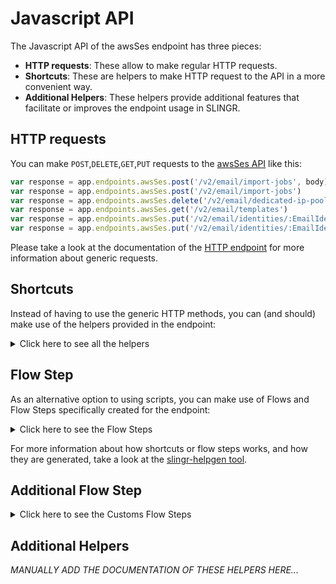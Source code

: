 # Javascript API

The Javascript API of the awsSes endpoint has three pieces:

- **HTTP requests**: These allow to make regular HTTP requests.
- **Shortcuts**: These are helpers to make HTTP request to the API in a more convenient way.
- **Additional Helpers**: These helpers provide additional features that facilitate or improves the endpoint usage in SLINGR.

## HTTP requests
You can make `POST`,`DELETE`,`GET`,`PUT` requests to the [awsSes API](API_URL_HERE) like this:
```javascript
var response = app.endpoints.awsSes.post('/v2/email/import-jobs', body)
var response = app.endpoints.awsSes.post('/v2/email/import-jobs')
var response = app.endpoints.awsSes.delete('/v2/email/dedicated-ip-pools/:PoolName')
var response = app.endpoints.awsSes.get('/v2/email/templates')
var response = app.endpoints.awsSes.put('/v2/email/identities/:EmailIdentity/mail-from', body)
var response = app.endpoints.awsSes.put('/v2/email/identities/:EmailIdentity/mail-from')
```

Please take a look at the documentation of the [HTTP endpoint](https://github.com/slingr-stack/http-endpoint#javascript-api)
for more information about generic requests.

## Shortcuts

Instead of having to use the generic HTTP methods, you can (and should) make use of the helpers provided in the endpoint:
<details>
    <summary>Click here to see all the helpers</summary>

<br>

* API URL: '/v2/email/metrics/batch'
* HTTP Method: 'POST'
```javascript
app.endpoints.awsSes.email.metrics.batch.post(body)
```
---
* API URL: '/v2/email/configuration-sets'
* HTTP Method: 'POST'
```javascript
app.endpoints.awsSes.email.configurationSets.post(body)
```
---
* API URL: '/v2/email/configuration-sets/:ConfigurationSetName/event-destinations'
* HTTP Method: 'POST'
```javascript
app.endpoints.awsSes.email.configurationSets.eventDestinations.post(ConfigurationSetName, body)
```
---
* API URL: '/v2/email/contact-lists/:ContactListName/contacts'
* HTTP Method: 'POST'
```javascript
app.endpoints.awsSes.email.contactLists.contacts.post(ContactListName, body)
```
---
* API URL: '/v2/email/contact-lists'
* HTTP Method: 'POST'
```javascript
app.endpoints.awsSes.email.contactLists.post(body)
```
---
* API URL: '/v2/email/custom-verification-email-templates'
* HTTP Method: 'POST'
```javascript
app.endpoints.awsSes.email.customVerificationEmailTemplates.post(body)
```
---
* API URL: '/v2/email/dedicated-ip-pools'
* HTTP Method: 'POST'
```javascript
app.endpoints.awsSes.email.dedicatedIpPools.post(body)
```
---
* API URL: '/v2/email/deliverability-dashboard/test'
* HTTP Method: 'POST'
```javascript
app.endpoints.awsSes.email.deliverabilityDashboard.test.post(body)
```
---
* API URL: '/v2/email/identities'
* HTTP Method: 'POST'
```javascript
app.endpoints.awsSes.email.identities.post(body)
```
---
* API URL: '/v2/email/identities/:EmailIdentity/policies/:PolicyName'
* HTTP Method: 'POST'
```javascript
app.endpoints.awsSes.email.identities.policies.post(EmailIdentity, PolicyName, body)
```
---
* API URL: '/v2/email/templates'
* HTTP Method: 'POST'
```javascript
app.endpoints.awsSes.email.templates.post(body)
```
---
* API URL: '/v2/email/import-jobs'
* HTTP Method: 'POST'
```javascript
app.endpoints.awsSes.email.importJobs.post(body)
```
---
* API URL: '/v2/email/vdm/recommendations'
* HTTP Method: 'POST'
```javascript
app.endpoints.awsSes.email.vdm.recommendations.post(body)
```
---
* API URL: '/v2/email/account/details'
* HTTP Method: 'POST'
```javascript
app.endpoints.awsSes.email.account.details.post(body)
```
---
* API URL: '/v2/email/outbound-custom-verification-emails'
* HTTP Method: 'POST'
```javascript
app.endpoints.awsSes.email.outboundCustomVerificationEmails.post(body)
```
---
* API URL: '/v2/email/tags'
* HTTP Method: 'POST'
```javascript
app.endpoints.awsSes.email.tags.post(body)
```
---
* API URL: '/v2/email/templates/:TemplateName/render'
* HTTP Method: 'POST'
```javascript
app.endpoints.awsSes.email.templates.render.post(TemplateName, body)
```
---
* API URL: '/v2/email/configuration-sets/:ConfigurationSetName'
* HTTP Method: 'DELETE'
```javascript
app.endpoints.awsSes.email.configurationSets.delete(ConfigurationSetName)
```
---
* API URL: '/v2/email/configuration-sets/:ConfigurationSetName/eventdestinations/:EventDestinationName'
* HTTP Method: 'DELETE'
```javascript
app.endpoints.awsSes.email.configurationSets.eventdestinations.delete(ConfigurationSetName, EventDestinationName)
```
---
* API URL: '/v2/email/contact-lists/:ContactListName/contacts/:EmailAddress'
* HTTP Method: 'DELETE'
```javascript
app.endpoints.awsSes.email.contactLists.contacts.delete(ContactListName, EmailAddress)
```
---
* API URL: '/v2/email/contact-lists/:ContactListName'
* HTTP Method: 'DELETE'
```javascript
app.endpoints.awsSes.email.contactLists.delete(ContactListName)
```
---
* API URL: '/v2/email/custom-verification-email-templates/:TemplateName'
* HTTP Method: 'DELETE'
```javascript
app.endpoints.awsSes.email.customVerificationEmailTemplates.delete(TemplateName)
```
---
* API URL: '/v2/email/dedicated-ip-pools/:PoolName'
* HTTP Method: 'DELETE'
```javascript
app.endpoints.awsSes.email.dedicatedIpPools.delete(PoolName)
```
---
* API URL: '/v2/email/identities/:EmailIdentity'
* HTTP Method: 'DELETE'
```javascript
app.endpoints.awsSes.email.identities.delete(EmailIdentity)
```
---
* API URL: '/v2/email/identities/:EmailIdentity/policies/:PolicyName'
* HTTP Method: 'DELETE'
```javascript
app.endpoints.awsSes.email.identities.policies.delete(EmailIdentity, PolicyName)
```
---
* API URL: '/v2/email/templates/:TemplateName'
* HTTP Method: 'DELETE'
```javascript
app.endpoints.awsSes.email.templates.delete(TemplateName)
```
---
* API URL: '/v2/email/suppression/addresses/:EmailAddress'
* HTTP Method: 'DELETE'
```javascript
app.endpoints.awsSes.email.suppression.addresses.delete(EmailAddress)
```
---
* API URL: '/v2/email/tags'
* HTTP Method: 'DELETE'
```javascript
app.endpoints.awsSes.email.tags.delete()
```
---
* API URL: '/v2/email/account'
* HTTP Method: 'GET'
```javascript
app.endpoints.awsSes.email.account.get()
```
---
* API URL: '/v2/email/deliverability-dashboard/blacklist-report'
* HTTP Method: 'GET'
```javascript
app.endpoints.awsSes.email.deliverabilityDashboard.blacklistReport.get()
```
---
* API URL: '/v2/email/configuration-sets/ConfigurationSetName'
* HTTP Method: 'GET'
```javascript
app.endpoints.awsSes.email.configurationSets.ConfigurationSetName.get()
```
---
* API URL: '/v2/email/configuration-sets/:ConfigurationSetName/event-destinations'
* HTTP Method: 'GET'
```javascript
app.endpoints.awsSes.email.configurationSets.eventDestinations.get(ConfigurationSetName)
```
---
* API URL: '/v2/email/contact-lists/:ContactListName/contacts/:EmailAddress'
* HTTP Method: 'GET'
```javascript
app.endpoints.awsSes.email.contactLists.contacts.get(ContactListName)
```
---
* API URL: '/v2/email/contact-lists/:ContactListName/contacts'
* HTTP Method: 'GET'
```javascript
app.endpoints.awsSes.email.contactLists.contacts.get()
```
---
* API URL: '/v2/email/contact-lists/:ContactListName'
* HTTP Method: 'GET'
```javascript
app.endpoints.awsSes.email.contactLists.get()
```
---
* API URL: '/v2/email/contact-lists'
* HTTP Method: 'GET'
```javascript
app.endpoints.awsSes.email.contactLists.get()
```
---
* API URL: '/v2/email/custom-verification-email-templates/:TemplateName'
* HTTP Method: 'GET'
```javascript
app.endpoints.awsSes.email.customVerificationEmailTemplates.get()
```
---
* API URL: '/v2/email/custom-verification-email-templates'
* HTTP Method: 'GET'
```javascript
app.endpoints.awsSes.email.customVerificationEmailTemplates.get()
```
---
* API URL: '/v2/email/dedicated-ips/:IP'
* HTTP Method: 'GET'
```javascript
app.endpoints.awsSes.email.dedicatedIps.get()
```
---
* API URL: '/v2/email/dedicated-ips'
* HTTP Method: 'GET'
```javascript
app.endpoints.awsSes.email.dedicatedIps.get()
```
---
* API URL: '/v2/email/dedicated-ip-pools/:PoolName'
* HTTP Method: 'GET'
```javascript
app.endpoints.awsSes.email.dedicatedIpPools.get()
```
---
* API URL: '/v2/email/dedicated-ip-pools'
* HTTP Method: 'GET'
```javascript
app.endpoints.awsSes.email.dedicatedIpPools.get()
```
---
* API URL: '/v2/email/deliverability-dashboard'
* HTTP Method: 'GET'
```javascript
app.endpoints.awsSes.email.deliverabilityDashboard.get()
```
---
* API URL: '/v2/email/deliverability-dashboard/test-reports/:ReportId'
* HTTP Method: 'GET'
```javascript
app.endpoints.awsSes.email.deliverabilityDashboard.testReports.get()
```
---
* API URL: '/v2/email/deliverability-dashboard/test-reports'
* HTTP Method: 'GET'
```javascript
app.endpoints.awsSes.email.deliverabilityDashboard.testReports.get()
```
---
* API URL: '/v2/email/deliverability-dashboard/campaigns/:CampaignId'
* HTTP Method: 'GET'
```javascript
app.endpoints.awsSes.email.deliverabilityDashboard.campaigns.get(CampaignId)
```
---
* API URL: '/v2/email/deliverability-dashboard/statistics-report/:Domain'
* HTTP Method: 'GET'
```javascript
app.endpoints.awsSes.email.deliverabilityDashboard.statisticsReport.get(Domain)
```
---
* API URL: '/v2/email/identities/:EmailIdentity'
* HTTP Method: 'GET'
```javascript
app.endpoints.awsSes.email.identities.get()
```
---
* API URL: '/v2/email/identities'
* HTTP Method: 'GET'
```javascript
app.endpoints.awsSes.email.identities.get()
```
---
* API URL: '/v2/email/identities/:EmailIdentity/policies'
* HTTP Method: 'GET'
```javascript
app.endpoints.awsSes.email.identities.policies.get(EmailIdentity)
```
---
* API URL: '/v2/email/templates/:TemplateName'
* HTTP Method: 'GET'
```javascript
app.endpoints.awsSes.email.templates.get()
```
---
* API URL: '/v2/email/templates'
* HTTP Method: 'GET'
```javascript
app.endpoints.awsSes.email.templates.get()
```
---
* API URL: '/v2/email/import-jobs/:JobId'
* HTTP Method: 'GET'
```javascript
app.endpoints.awsSes.email.importJobs.get()
```
---
* API URL: '/v2/email/import-jobs'
* HTTP Method: 'GET'
```javascript
app.endpoints.awsSes.email.importJobs.get()
```
---
* API URL: '/v2/email/suppression/addresses/:EmailAddress'
* HTTP Method: 'GET'
```javascript
app.endpoints.awsSes.email.suppression.addresses.get()
```
---
* API URL: '/v2/email/suppression/addresses'
* HTTP Method: 'GET'
```javascript
app.endpoints.awsSes.email.suppression.addresses.get()
```
---
* API URL: '/v2/email/configuration-sets'
* HTTP Method: 'GET'
```javascript
app.endpoints.awsSes.email.configurationSets.get()
```
---
* API URL: '/v2/email/deliverability-dashboard/domains/:SubscribedDomain/campaigns'
* HTTP Method: 'GET'
```javascript
app.endpoints.awsSes.email.deliverabilityDashboard.domains.campaigns.get(SubscribedDomain)
```
---
* API URL: '/v2/email/tags'
* HTTP Method: 'GET'
```javascript
app.endpoints.awsSes.email.tags.get()
```
---
* API URL: '/v2/email/account/dedicated-ips/warmup'
* HTTP Method: 'PUT'
```javascript
app.endpoints.awsSes.email.account.dedicatedIps.warmup.put(body)
```
---
* API URL: '/v2/email/account/sending'
* HTTP Method: 'PUT'
```javascript
app.endpoints.awsSes.email.account.sending.put(body)
```
---
* API URL: '/v2/email/account/suppression'
* HTTP Method: 'PUT'
```javascript
app.endpoints.awsSes.email.account.suppression.put(body)
```
---
* API URL: '/v2/email/account/vdm'
* HTTP Method: 'PUT'
```javascript
app.endpoints.awsSes.email.account.vdm.put(body)
```
---
* API URL: '/v2/email/configuration-sets/:ConfigurationSetName/delivery-options'
* HTTP Method: 'PUT'
```javascript
app.endpoints.awsSes.email.configurationSets.deliveryOptions.put(ConfigurationSetName, body)
```
---
* API URL: '/v2/email/configuration-sets/:ConfigurationSetName/reputation-options'
* HTTP Method: 'PUT'
```javascript
app.endpoints.awsSes.email.configurationSets.reputationOptions.put(ConfigurationSetName, body)
```
---
* API URL: '/v2/email/configuration-sets/:ConfigurationSetName/sending'
* HTTP Method: 'PUT'
```javascript
app.endpoints.awsSes.email.configurationSets.sending.put(ConfigurationSetName, body)
```
---
* API URL: '/v2/email/configuration-sets/:ConfigurationSetName/suppression-options'
* HTTP Method: 'PUT'
```javascript
app.endpoints.awsSes.email.configurationSets.suppressionOptions.put(ConfigurationSetName, body)
```
---
* API URL: '/v2/email/configuration-sets/:ConfigurationSetName/tracking-options'
* HTTP Method: 'PUT'
```javascript
app.endpoints.awsSes.email.configurationSets.trackingOptions.put(ConfigurationSetName, body)
```
---
* API URL: '/v2/email/configuration-sets/:ConfigurationSetName/vdm-options'
* HTTP Method: 'PUT'
```javascript
app.endpoints.awsSes.email.configurationSets.vdmOptions.put(ConfigurationSetName, body)
```
---
* API URL: '/v2/email/dedicated-ips/:IP/pool'
* HTTP Method: 'PUT'
```javascript
app.endpoints.awsSes.email.dedicatedIps.pool.put(IP, body)
```
---
* API URL: '/v2/email/dedicated-ips/:IP/warmup'
* HTTP Method: 'PUT'
```javascript
app.endpoints.awsSes.email.dedicatedIps.warmup.put(IP, body)
```
---
* API URL: '/v2/email/deliverability-dashboard'
* HTTP Method: 'PUT'
```javascript
app.endpoints.awsSes.email.deliverabilityDashboard.put(body)
```
---
* API URL: '/v2/email/identities/:EmailIdentity/configuration-set'
* HTTP Method: 'PUT'
```javascript
app.endpoints.awsSes.email.identities.configurationSet.put(EmailIdentity, body)
```
---
* API URL: '/v2/email/identities/:EmailIdentity/dkim'
* HTTP Method: 'PUT'
```javascript
app.endpoints.awsSes.email.identities.dkim.put(EmailIdentity, body)
```
---
* API URL: '/v1/email/identities/EmailIdentity/dkim/signing'
* HTTP Method: 'PUT'
```javascript
app.endpoints.awsSes.email.identities.EmailIdentity.dkim.signing.put(body)
```
---
* API URL: '/v2/email/identities/:EmailIdentity/feedback'
* HTTP Method: 'PUT'
```javascript
app.endpoints.awsSes.email.identities.feedback.put(EmailIdentity, body)
```
---
* API URL: '/v2/email/identities/:EmailIdentity/mail-from'
* HTTP Method: 'PUT'
```javascript
app.endpoints.awsSes.email.identities.mailFrom.put(EmailIdentity, body)
```
---
* API URL: '/v2/email/suppression/addresses'
* HTTP Method: 'PUT'
```javascript
app.endpoints.awsSes.email.suppression.addresses.put(body)
```
---
* API URL: '/v2/email/outbound-bulk-emails'
* HTTP Method: 'PUT'
```javascript
app.endpoints.awsSes.email.outboundBulkEmails.put(body)
```
---
* API URL: '/v2/email/configuration-sets/:ConfigurationSetName/eventdestinations/:EventDestinationName'
* HTTP Method: 'PUT'
```javascript
app.endpoints.awsSes.email.configurationSets.eventdestinations.put(ConfigurationSetName, EventDestinationName, body)
```
---
* API URL: '/v2/email/contact-lists/:ContactListName/contacts/:EmailAddress'
* HTTP Method: 'PUT'
```javascript
app.endpoints.awsSes.email.contactLists.contacts.put(ContactListName, EmailAddress, body)
```
---
* API URL: '/v2/email/contact-lists/:ContactListName'
* HTTP Method: 'PUT'
```javascript
app.endpoints.awsSes.email.contactLists.put(ContactListName, body)
```
---
* API URL: '/v2/email/custom-verification-email-templates/:TemplateName'
* HTTP Method: 'PUT'
```javascript
app.endpoints.awsSes.email.customVerificationEmailTemplates.put(TemplateName, body)
```
---
* API URL: '/v2/email/identities/:EmailIdentity/policies/:PolicyName'
* HTTP Method: 'PUT'
```javascript
app.endpoints.awsSes.email.identities.policies.put(EmailIdentity, PolicyName, body)
```
---
* API URL: '/v2/email/templates/:TemplateName'
* HTTP Method: 'PUT'
```javascript
app.endpoints.awsSes.email.templates.put(TemplateName, body)
```
---

</details>
    
## Flow Step

As an alternative option to using scripts, you can make use of Flows and Flow Steps specifically created for the endpoint: 
<details>
    <summary>Click here to see the Flow Steps</summary>

<br>



### Generic Flow Step

Generic flow step for full use of the entire endpoint and its services.

<h3>Inputs</h3>

<table>
    <thead>
    <tr>
        <th>Label</th>
        <th>Type</th>
        <th>Required</th>
        <th>Default</th>
        <th>Visibility</th>
        <th>Description</th>
    </tr>
    </thead>
    <tbody>
    <tr>
        <td>URL (Method)</td>
        <td>choice</td>
        <td>yes</td>
        <td> - </td>
        <td>Always</td>
        <td>
            This is the http method to be used against the endpoint. <br>
            Possible values are: <br>
            <i><strong>POST,DELETE,GET,PUT</strong></i>
        </td>
    </tr>
    <tr>
        <td>URL (Path)</td>
        <td>choice</td>
        <td>yes</td>
        <td> - </td>
        <td>Always</td>
        <td>
            The url to which this endpoint will send the request. This is the exact service to which the http request will be made. <br>
            Possible values are: <br>
            <i><strong>/v2/email/metrics/batch<br>/v2/email/configuration-sets<br>/v2/email/configuration-sets/{ConfigurationSetName}/event-destinations<br>/v2/email/contact-lists/{ContactListName}/contacts<br>/v2/email/contact-lists<br>/v2/email/custom-verification-email-templates<br>/v2/email/dedicated-ip-pools<br>/v2/email/deliverability-dashboard/test<br>/v2/email/identities<br>/v2/email/identities/{EmailIdentity}/policies/{PolicyName}<br>/v2/email/templates<br>/v2/email/import-jobs<br>/v2/email/vdm/recommendations<br>/v2/email/account/details<br>/v2/email/outbound-custom-verification-emails<br>/v2/email/tags<br>/v2/email/templates/{TemplateName}/render<br>/v2/email/configuration-sets/{ConfigurationSetName}<br>/v2/email/configuration-sets/{ConfigurationSetName}/eventdestinations/{EventDestinationName}<br>/v2/email/contact-lists/{ContactListName}/contacts/{EmailAddress}<br>/v2/email/contact-lists/{ContactListName}<br>/v2/email/custom-verification-email-templates/{TemplateName}<br>/v2/email/dedicated-ip-pools/{PoolName}<br>/v2/email/identities/{EmailIdentity}<br>/v2/email/identities/{EmailIdentity}/policies/{PolicyName}<br>/v2/email/templates/{TemplateName}<br>/v2/email/suppression/addresses/{EmailAddress}<br>/v2/email/tags<br>/v2/email/account<br>/v2/email/deliverability-dashboard/blacklist-report<br>/v2/email/configuration-sets/ConfigurationSetName<br>/v2/email/configuration-sets/{ConfigurationSetName}/event-destinations<br>/v2/email/contact-lists/{ContactListName}/contacts/{EmailAddress}<br>/v2/email/contact-lists/{ContactListName}/contacts<br>/v2/email/contact-lists/{ContactListName}<br>/v2/email/contact-lists<br>/v2/email/custom-verification-email-templates/{TemplateName}<br>/v2/email/custom-verification-email-templates<br>/v2/email/dedicated-ips/{IP}<br>/v2/email/dedicated-ips<br>/v2/email/dedicated-ip-pools/{PoolName}<br>/v2/email/dedicated-ip-pools<br>/v2/email/deliverability-dashboard<br>/v2/email/deliverability-dashboard/test-reports/{ReportId}<br>/v2/email/deliverability-dashboard/test-reports<br>/v2/email/deliverability-dashboard/campaigns/{CampaignId}<br>/v2/email/deliverability-dashboard/statistics-report/{Domain}<br>/v2/email/identities/{EmailIdentity}<br>/v2/email/identities<br>/v2/email/identities/{EmailIdentity}/policies<br>/v2/email/templates/{TemplateName}<br>/v2/email/templates<br>/v2/email/import-jobs/{JobId}<br>/v2/email/import-jobs<br>/v2/email/suppression/addresses/{EmailAddress}<br>/v2/email/suppression/addresses<br>/v2/email/configuration-sets<br>/v2/email/deliverability-dashboard/domains/{SubscribedDomain}/campaigns<br>/v2/email/tags<br>/v2/email/account/dedicated-ips/warmup<br>/v2/email/account/sending<br>/v2/email/account/suppression<br>/v2/email/account/vdm<br>/v2/email/configuration-sets/{ConfigurationSetName}/delivery-options<br>/v2/email/configuration-sets/{ConfigurationSetName}/reputation-options<br>/v2/email/configuration-sets/{ConfigurationSetName}/sending<br>/v2/email/configuration-sets/{ConfigurationSetName}/suppression-options<br>/v2/email/configuration-sets/{ConfigurationSetName}/tracking-options<br>/v2/email/configuration-sets/{ConfigurationSetName}/vdm-options<br>/v2/email/dedicated-ips/{IP}/pool<br>/v2/email/dedicated-ips/{IP}/warmup<br>/v2/email/deliverability-dashboard<br>/v2/email/identities/{EmailIdentity}/configuration-set<br>/v2/email/identities/{EmailIdentity}/dkim<br>/v1/email/identities/EmailIdentity/dkim/signing<br>/v2/email/identities/{EmailIdentity}/feedback<br>/v2/email/identities/{EmailIdentity}/mail-from<br>/v2/email/suppression/addresses<br>/v2/email/outbound-bulk-emails<br>/v2/email/configuration-sets/{ConfigurationSetName}/eventdestinations/{EventDestinationName}<br>/v2/email/contact-lists/{ContactListName}/contacts/{EmailAddress}<br>/v2/email/contact-lists/{ContactListName}<br>/v2/email/custom-verification-email-templates/{TemplateName}<br>/v2/email/identities/{EmailIdentity}/policies/{PolicyName}<br>/v2/email/templates/{TemplateName}<br></strong></i>
        </td>
    </tr>
    <tr>
        <td>Headers</td>
        <td>keyValue</td>
        <td>no</td>
        <td> - </td>
        <td>Always</td>
        <td>
            Used when you want to have a custom http header for the request.
        </td>
    </tr>
    <tr>
        <td>Query Params</td>
        <td>keyValue</td>
        <td>no</td>
        <td> - </td>
        <td>Always</td>
        <td>
            Used when you want to have a custom query params for the http call.
        </td>
    </tr>
    <tr>
        <td>Body</td>
        <td>json</td>
        <td>no</td>
        <td> - </td>
        <td>Always</td>
        <td>
            A payload of data can be sent to the server in the body of the request.
        </td>
    </tr>
    <tr>
        <td>Override Settings</td>
        <td>boolean</td>
        <td>no</td>
        <td> false </td>
        <td>Always</td>
        <td></td>
    </tr>
    <tr>
        <td>Follow Redirect</td>
        <td>boolean</td>
        <td>no</td>
        <td> false </td>
        <td> overrideSettings </td>
        <td>Indicates that the resource has to be downloaded into a file instead of returning it in the response.</td>
    </tr>
    <tr>
        <td>Download</td>
        <td>boolean</td>
        <td>no</td>
        <td> false </td>
        <td> overrideSettings </td>
        <td>If true the method won't return until the file has been downloaded, and it will return all the information of the file.</td>
    </tr>
    <tr>
        <td>File name</td>
        <td>text</td>
        <td>no</td>
        <td></td>
        <td> overrideSettings </td>
        <td>If provided, the file will be stored with this name. If empty the file name will be calculated from the URL.</td>
    </tr>
    <tr>
        <td>Full response</td>
        <td> boolean </td>
        <td>no</td>
        <td> false </td>
        <td> overrideSettings </td>
        <td>Include extended information about response</td>
    </tr>
    <tr>
        <td>Connection Timeout</td>
        <td> number </td>
        <td>no</td>
        <td> 5000 </td>
        <td> overrideSettings </td>
        <td>Connect timeout interval, in milliseconds (0 = infinity).</td>
    </tr>
    <tr>
        <td>Read Timeout</td>
        <td> number </td>
        <td>no</td>
        <td> 60000 </td>
        <td> overrideSettings </td>
        <td>Read timeout interval, in milliseconds (0 = infinity).</td>
    </tr>
    </tbody>
</table>

<h3>Outputs</h3>

<table>
    <thead>
    <tr>
        <th>Name</th>
        <th>Type</th>
        <th>Description</th>
    </tr>
    </thead>
    <tbody>
    <tr>
        <td>response</td>
        <td>object</td>
        <td>
            Object resulting from the response to the endpoint call.
        </td>
    </tr>
    </tbody>
</table>


</details>

For more information about how shortcuts or flow steps works, and how they are generated, take a look at the [slingr-helpgen tool](https://github.com/slingr-stack/slingr-helpgen).

## Additional Flow Step


<details>
    <summary>Click here to see the Customs Flow Steps</summary>

<br>



### Custom Flow Steps Name

Description of Custom Flow Steps

*MANUALLY ADD THE DOCUMENTATION OF THESE FLOW STEPS HERE...*


</details>

## Additional Helpers
*MANUALLY ADD THE DOCUMENTATION OF THESE HELPERS HERE...*